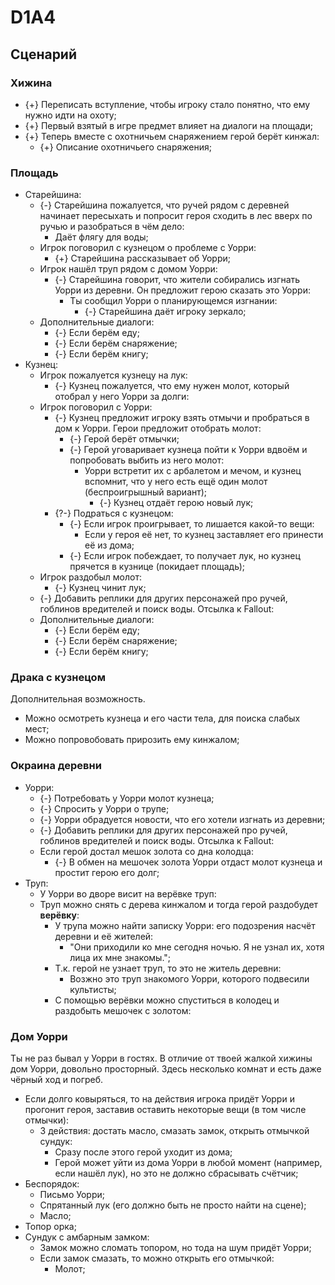 # D1A4
## Сценарий

### Хижина

  * {+} Переписать вступление, чтобы игроку стало понятно, что ему нужно идти на охоту;
  * {+} Первый взятый в игре предмет влияет на диалоги на площади;
  * {+} Теперь вместе с охотничьем снаряжением герой берёт кинжал:
     * {+} Описание охотничьего снаряжения;

### Площадь

   * Cтарейшина:
      * {-} Старейшина пожалуется, что ручей рядом с деревней начинает пересыхать и попросит героя сходить в лес вверх по ручью и разобраться в чём дело:
          * Даёт флягу для воды;
      * Игрок поговорил с кузнецом о проблеме с Уорри:
         * {+} Старейшина рассказывает об Уорри;
      * Игрок нашёл труп рядом с домом Уорри:
         * {-} Старейшина говорит, что жители собирались изгнать Уорри из деревни. Он предложит герою сказать это Уорри:
            * Ты сообщил Уорри о планирующемся изгнании:
               * {-} Старейшина даёт игроку зеркало;
      * Дополнительные диалоги:
         * {-} Если берём еду;
         * {-} Если берём снаряжение;
         * {-} Если берём книгу;
   * Кузнец:
      * Игрок пожалуется кузнецу на лук:
         * {-} Кузнец пожалуется, что ему нужен молот, который отобрал у него Уорри за долги:
      * Игрок поговорил с Уорри:
         * {-} Кузнец предложит игроку взять отмычи и пробраться в дом к Уорри. Герои предложит отобрать молот:
            * {-} Герой берёт отмычки;
            * {-} Герой уговаривает кузнеца пойти к Уорри вдвоём и попробовать выбить из него молот:
               * Уорри встретит их с арбалетом и мечом, и кузнец вспомнит, что у него есть ещё один молот (беспроигрышный вариант);
                  * {-} Кузнец отдаёт герою новый лук;
         * {?-} Подраться с кузнецом:
            * {-} Если игрок проигрывает, то лишается какой-то вещи:
               * Если у героя её нет, то кузнец заставляет его принести её из дома;
            * {-} Если игрок побеждает, то получает лук, но кузнец прячется в кузнице (покидает площадь);
      * Игрок раздобыл молот:
         * {-} Кузнец чинит лук;
      * {-} Добавить реплики для других персонажей про ручей, гоблинов вредителей и поиск воды. Отсылка к Fallout:
      * Дополнительные диалоги:
         * {-} Если берём еду;
         * {-} Если берём снаряжение;
         * {-} Если берём книгу;

### Драка с кузнецом
Дополнительная возможность.

   * Можно осмотреть кузнеца и его части тела, для поиска слабых мест;
   * Можно попровобовать прирозить ему кинжалом;

### Окраина деревни

   * Уорри:
      * {-} Потребовать у Уорри молот кузнеца;
      * {-} Спросить у Уорри о трупе;
      * {-} Уорри обрадуется новости, что его хотели изгнать из деревни;
      * {-} Добавить реплики для других персонажей про ручей, гоблинов вредителей и поиск воды. Отсылка к Fallout:
      * Если герой достал мешок золота со дна колодца:
         * {-} В обмен на мешочек золота Уорри отдаст молот кузнеца и простит герою его долг;
   * Труп:
      * У Уорри во дворе висит на верёвке труп:
      * Труп можно снять с дерева кинжалом и тогда герой раздобудет **верёвку**:
         * У трупа можно найти записку Уорри: его подозрения насчёт деревни и её жителей:
            * "Они приходили ко мне сегодня ночью. Я не узнал их, хотя лица их мне знакомы.";
         * Т.к. герой не узнает труп, то это не житель деревни:
            * Возжно это труп знакомого Уорри, которого подвесили культисты;
         * С помощью верёвки можно спуститься в колодец и раздобыть мешочек с золотом:

### Дом Уорри
Ты не раз бывал у Уорри в гостях. В отличие от твоей жалкой хижины дом Уорри, довольно просторный. Здесь несколько комнат и есть даже чёрный ход и погреб.

   * Если долго ковыряться, то на действия игрока придёт Уорри и прогонит героя, заставив оставить некоторые вещи (в том числе отмычки):
      * 3 действия: достать масло, смазать замок, открыть отмычкой сундук:
         * Сразу после этого герой уходит из дома;
         * Герой может уйти из дома Уорри в любой момент (например, если нашёл лук), но это не должно сбрасывать счётчик;
   * Беспорядок:
      * Письмо Уорри;
      * Спрятанный лук (его должно быть не просто найти на сцене);
      * Масло;
   * Топор орка;
   * Сундук с амбарным замком:
      * Замок можно сломать топором, но тода на шум придёт Уорри;
      * Если замок смазать, то можно открыть его отмычкой:
         * Молот;
